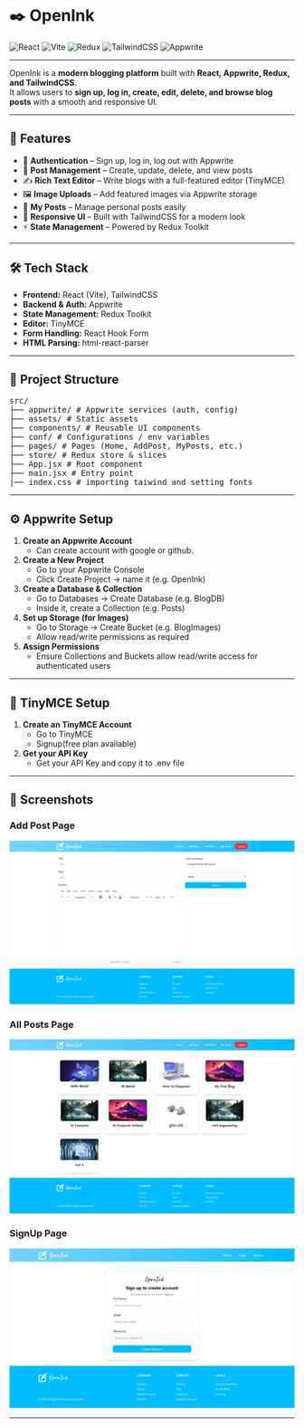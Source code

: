 # ✒️ OpenInk

![React](https://img.shields.io/badge/React-20232A?style=for-the-badge&logo=react&logoColor=61DAFB)
![Vite](https://img.shields.io/badge/Vite-646CFF?style=for-the-badge&logo=vite&logoColor=FFD62E)
![Redux](https://img.shields.io/badge/Redux_Toolkit-764ABC?style=for-the-badge&logo=redux&logoColor=white)
![TailwindCSS](https://img.shields.io/badge/Tailwind_CSS-38B2AC?style=for-the-badge&logo=tailwind-css&logoColor=white)
![Appwrite](https://img.shields.io/badge/Appwrite-F02E65?style=for-the-badge&logo=appwrite&logoColor=white)


---

OpenInk is a **modern blogging platform** built with **React, Appwrite, Redux, and TailwindCSS**.  
It allows users to **sign up, log in, create, edit, delete, and browse blog posts** with a smooth and responsive UI.

---

## 🚀 Features

- 🔐 **Authentication** – Sign up, log in, log out with Appwrite  
- 📰 **Post Management** – Create, update, delete, and view posts  
- ✍️ **Rich Text Editor** – Write blogs with a full-featured editor (TinyMCE)  
- 🖼 **Image Uploads** – Add featured images via Appwrite storage  
- 👤 **My Posts** – Manage personal posts easily  
- 📱 **Responsive UI** – Built with TailwindCSS for a modern look  
- ⚡ **State Management** – Powered by Redux Toolkit  

---

## 🛠️ Tech Stack

- **Frontend:** React (Vite), TailwindCSS  
- **Backend & Auth:** Appwrite  
- **State Management:** Redux Toolkit  
- **Editor:** TinyMCE  
- **Form Handling:** React Hook Form  
- **HTML Parsing:** html-react-parser  

---

## 📂 Project Structure

<pre>
src/
├── appwrite/ # Appwrite services (auth, config)
├── assets/ # Static assets
├── components/ # Reusable UI components
├── conf/ # Configurations / env variables
├── pages/ # Pages (Home, AddPost, MyPosts, etc.)
├── store/ # Redux store & slices
├── App.jsx # Root component
├── main.jsx # Entry point
|── index.css # importing taiwind and setting fonts
</pre>

---

## ⚙️ Appwrite Setup

1. **Create an Appwrite Account**
    - Can create account with google or github.
2. **Create a New Project**
    - Go to your Appwrite Console
    - Click Create Project → name it (e.g. OpenInk)
3. **Create a Database & Collection**
    - Go to Databases → Create Database (e.g. BlogDB)
    - Inside it, create a Collection (e.g. Posts)
4. **Set up Storage (for Images)**
    - Go to Storage → Create Bucket (e.g. BlogImages)
    - Allow read/write permissions as required
5. **Assign Permissions**
    - Ensure Collections and Buckets allow read/write access for authenticated users

---

## 📝 TinyMCE Setup

1. **Create an TinyMCE Account**
    - Go to TinyMCE
    - Signup(free plan available)
2. **Get your API Key**
    - Get your API Key and copy it to .env file 

---





## 📸 Screenshots

### Add Post Page
![Add Post](./src/assets/screenshot/localhost_5173_add-post.png)

### All Posts Page
![All Posts](./src/assets/screenshot/localhost_5173_add-post%20(1).png)

### SignUp Page
![SignUp](./src/assets/screenshot/localhost_5173_add-post%20(2).png)

---


